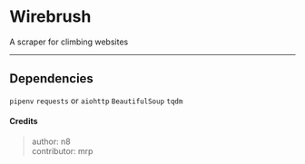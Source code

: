 # Wirebrush

A scraper for climbing websites

***

## Dependencies

`pipenv`
`requests` or `aiohttp`
`BeautifulSoup`
`tqdm`

#### Credits

> author: n8  
> contributor: mrp  
